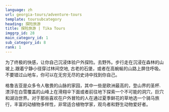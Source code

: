 ```yaml
---
language: zh
url: georgia-tours/adventure-tours
template: toursubcategory
heading: 探险旅游
title: 探险旅游 | Tika Tours
imggrp_id: 28
main_category_id: 1
sub_category_id: 8
rank: 1
---
```

<div class="row content-row"><!-- 1483 (0)-->

</div>

<div class="row content-row"><!-- 1484 (3)-->
<div class="col-xs-12 col-sm-6 col-md-6"><!-- 1978 -->

为了终极的快感，让你自己沉浸体验户外探险。去野外。步行走在沉浸在森林的山坡上.跟着宁静小径穿过林间空地, 古老的石堡，或者在高蜿蜒的山路上屏住呼吸。不要错过山地车，你可以在无穷无尽的史诗中找到你自己。

</div>

<div class="col-xs-12 col-sm-6 col-md-6"><!-- 1979 -->

格鲁吉亚是众多令人敬畏的山脉的家园，其中一些是欧洲最高的，登山界的圣杯. 漂浮在白雪覆盖的山峰上在滑翔伞下面或者前往地下探索一个不可能的洞穴，巨穴和湖泊世界。对于那些喜欢在户外冒险的人在通过夏季鲜花的草地选一个骑马旅行，丰富的动植物多样性，非常适合植物学家，观鸟者和野生动物爱好者。


</div>

</div>

